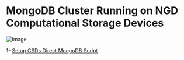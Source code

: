 # MongoDB Cluster Running on NGD Computational Storage Devices

![image](https://user-images.githubusercontent.com/31414094/138504227-e08cfec2-5d68-4a47-ae08-8e63d12ba15f.png)

1- [Setup CSDs Direct MongoDB Script](./MongoDB_Cluster_CSD_Script.md)



